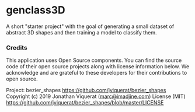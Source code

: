 # genclass3D
 A short "starter project" with the goal of generating a small dataset of abstract 3D shapes and then training a model to classify them.

### Credits 

This application uses Open Source components. You can find the source code of their open source projects along with license information below. We acknowledge and are grateful to these developers for their contributions to open source.

Project: bezier_shapes https://github.com/jviquerat/bezier_shapes
Copyright (c) 2019 Jonathan Viquerat (marc@imadjine.com)
License (MIT) https://github.com/jviquerat/bezier_shapes/blob/master/LICENSE
